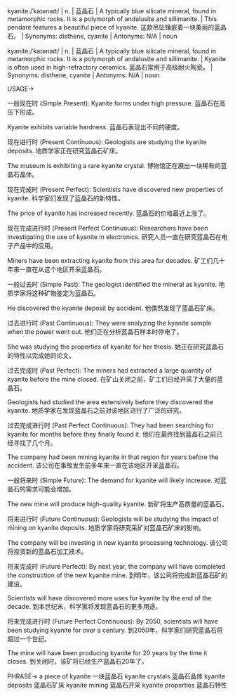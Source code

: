 kyanite:/ˈkaɪənaɪt/ | n. | 蓝晶石 | A typically blue silicate mineral, found in metamorphic rocks.  It is a polymorph of andalusite and sillimanite. | This pendant features a beautiful piece of kyanite. 这款吊坠镶嵌着一块美丽的蓝晶石。 | Synonyms: disthene, cyanite | Antonyms: N/A | noun

kyanite:/ˈkaɪənaɪt/ | n. | 蓝晶石 | A typically blue silicate mineral, found in metamorphic rocks.  It is a polymorph of andalusite and sillimanite. | Kyanite is often used in high-refractory ceramics. 蓝晶石常用于高级耐火陶瓷。 | Synonyms: disthene, cyanite | Antonyms: N/A | noun


USAGE->

一般现在时 (Simple Present):
Kyanite forms under high pressure.  蓝晶石在高压下形成。

Kyanite exhibits variable hardness. 蓝晶石表现出不同的硬度。


现在进行时 (Present Continuous):
Geologists are studying the kyanite deposits. 地质学家正在研究蓝晶石矿床。

The museum is exhibiting a rare kyanite crystal. 博物馆正在展出一块稀有的蓝晶石晶体。


现在完成时 (Present Perfect):
Scientists have discovered new properties of kyanite. 科学家们发现了蓝晶石的新特性。

The price of kyanite has increased recently. 蓝晶石的价格最近上涨了。


现在完成进行时 (Present Perfect Continuous):
Researchers have been investigating the use of kyanite in electronics. 研究人员一直在研究蓝晶石在电子产品中的应用。

Miners have been extracting kyanite from this area for decades.  矿工们几十年来一直在从这个地区开采蓝晶石。


一般过去时 (Simple Past):
The geologist identified the mineral as kyanite. 地质学家将这种矿物鉴定为蓝晶石。

He discovered the kyanite deposit by accident. 他偶然发现了蓝晶石矿床。


过去进行时 (Past Continuous):
They were analyzing the kyanite sample when the power went out.  他们正在分析蓝晶石样本时停电了。

She was studying the properties of kyanite for her thesis. 她正在研究蓝晶石的特性以完成她的论文。


过去完成时 (Past Perfect):
The miners had extracted a large quantity of kyanite before the mine closed. 在矿山关闭之前，矿工们已经开采了大量的蓝晶石。

Geologists had studied the area extensively before they discovered the kyanite. 地质学家在发现蓝晶石之前对该地区进行了广泛的研究。


过去完成进行时 (Past Perfect Continuous):
They had been searching for kyanite for months before they finally found it. 他们在最终找到蓝晶石之前已经寻找了几个月。

The company had been mining kyanite in that region for years before the accident.  该公司在事故发生前多年来一直在该地区开采蓝晶石。


一般将来时 (Simple Future):
The demand for kyanite will likely increase. 对蓝晶石的需求可能会增加。

The new mine will produce high-quality kyanite. 新矿将生产高质量的蓝晶石。


将来进行时 (Future Continuous):
Geologists will be studying the impact of mining on kyanite deposits. 地质学家将研究采矿对蓝晶石矿床的影响。

The company will be investing in new kyanite processing technology. 该公司将投资新的蓝晶石加工技术。


将来完成时 (Future Perfect):
By next year, the company will have completed the construction of the new kyanite mine. 到明年，该公司将完成新蓝晶石矿的建设。

Scientists will have discovered more uses for kyanite by the end of the decade. 到本世纪末，科学家将发现蓝晶石的更多用途。


将来完成进行时 (Future Perfect Continuous):
By 2050, scientists will have been studying kyanite for over a century. 到2050年，科学家们研究蓝晶石将超过一个世纪。

The mine will have been producing kyanite for 20 years by the time it closes. 到关闭时，该矿将已经生产蓝晶石20年了。


PHRASE->
a piece of kyanite 一块蓝晶石
kyanite crystals 蓝晶石晶体
kyanite deposits 蓝晶石矿床
kyanite mining 蓝晶石开采
kyanite properties 蓝晶石特性
